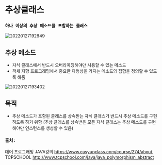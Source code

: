 # 추상클래스

### `하나 이상의 추상 메소드를 포함하는 클래스`

![20220127192849](https://user-images.githubusercontent.com/78770230/151342218-63eaabd4-c91e-4247-8fde-0c23f425ad8b.jpg)

## 추상 메소드
- 자식 클래스에서 반드시 오버라이딩해야만 사용할 수 있는 메소드
- 객체 지향 프로그래밍에서 중요한 다형성을 가지는 메소드의 집합을 정의할 수 있도록 해줌

![20220127193402](https://user-images.githubusercontent.com/78770230/151342456-4b650397-17bc-4d72-b725-e142be85bdcb.jpg)

## 목적
- 추상 메소드가 포함된 클래스를 상속받는 자식 클래스가 반드시 추상 메소드를 구현하도록 하기 위함 
  (추상 클래스를 상속받은 모든 자식 클래스는 추상 메소드를 구현 해야만 인스턴스를 생성할 수 있음)

#### 출처 : 
데어 프로그래밍 JAVA강의 <https://www.easyupclass.com/course/274/about>,  
TCPSCHOOL http://www.tcpschool.com/java/java_polymorphism_abstract
